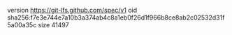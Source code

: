 version https://git-lfs.github.com/spec/v1
oid sha256:f7e3e744e7a10b3a374ab4c8a1eb0f26d1f966b8ce8ab2c02532d31f5a00a35c
size 41497
